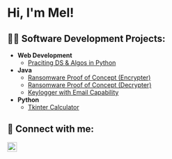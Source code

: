 <h1>Hi, I'm Mel!</h1>

<h2>👨‍💻 Software Development Projects:</h2>

- <b>Web Development</b>
  - [Praciting DS & Algos in Python](https://github.com/joshmadakor1/Algorithms-Practice)
- <b>Java</b>
  - [Ransomware Proof of Concept (Encrypter)](https://github.com/joshmadakor1/EncrypterPOC)
  - [Ransomware Proof of Concept (Decrypter)](https://github.com/joshmadakor1/DecrypterPOC)
  - [Keylogger with Email Capability](https://github.com/joshmadakor1/Key-Logger-With-Email)
- <b>Python</b>
  - [Tkinter Calculator]([https://github.com/joshmadakor1/Package-Delivery-Pathfinding-Algorithm](https://github.com/mel-harber/TkinterCalculator))


<h2> 🤳 Connect with me:</h2>

[<img align="left" alt="JoshMadakor | LinkedIn" width="22px" src="https://cdn.jsdelivr.net/npm/simple-icons@v3/icons/linkedin.svg" />][linkedin]

[linkedin]: https://linkedin.com/in/mel-harber-a74b3a200

